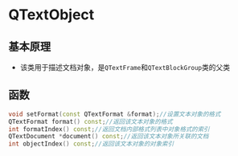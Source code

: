 # QTextObject

## 基本原理

* 该类用于描述文档对象，是`QTextFrame`和`QTextBlockGroup`类的父类

## 函数

```cpp
void setFormat(const QTextFormat &format);//设置文本对象的格式
QTextFormat format() const;//返回该文本对象的格式
int formatIndex() const;//返回文档内部格式列表中对象格式的索引
QTextDocument *document() const;//返回该文本对象所关联的文档
int objectIndex() const;//返回该文本对象的对象索引
```